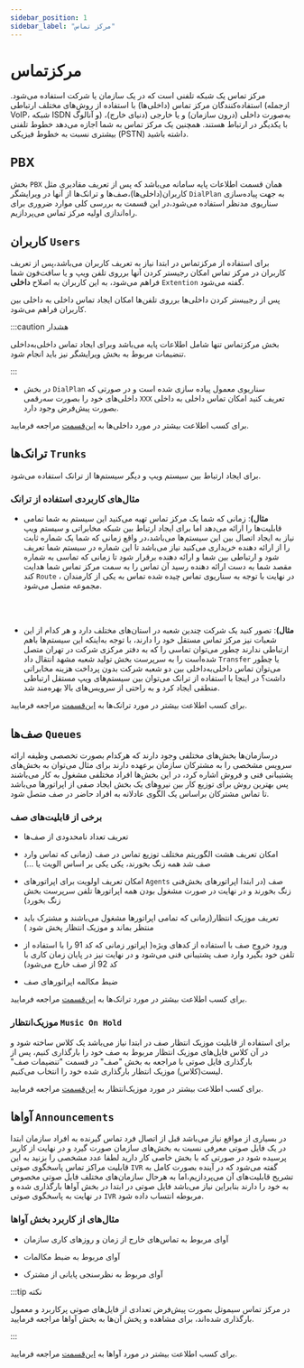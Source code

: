 ```yaml
---
sidebar_position: 1
sidebar_label: "مرکز تماس"
---
```

<head>
  <title>مرکز تماس | مستندات سیموتل</title>
</head>

# مرکزتماس
مرکز تماس یک شبکه تلفنی است که در یک سازمان یا شرکت استفاده می‌‌شود. استفاده‌کنندگان مرکز تماس (داخلی‌ها) با استفاده از روش‌‌های مختلف ارتباطی 
(ازجمله VoIP، شبکه ISDN و آنالوگ) به‌صورت داخلی (درون سازمان) و یا خارجی (دنیای خارج)، با یکدیگر در ارتباط هستند. همچنین یک مركز تماس به شما اجازه
 می‌‌دهد خطوط تلفنی بیشتری نسبت به خطوط فیزیكی (PSTN) داشته باشید.

## PBX
بخش `PBX`  همان قسمت اطلاعات پایه سامانه می‌باشد که پس از تعریف مقادیری مثل کاربران(داخلی‌ها)،صف‌ها و 
ترانک‌ها از آنها در ویرایشگر `DialPlan` به جهت پیاده‌سازی سناریو‌ی مد‌نظر استفاده می‌شود،در این قسمت به بررسی کلی موارد ضروری برای راه‌اندازی اولیه مرکز تماس می‌پردازیم.

## کاربران `Users`

برای استفاده از مرکزتماس در ابتدا نیاز به تعریف کاربران می‌باشد،پس از تعریف کاربران در مرکز تماس امکان رجیستر کردن
 آنها بر‌روی تلفن ویپ و یا سافت‌فون شما فراهم می‌شود، به این کاربران به اصلاح **داخلی** `Extention` گفته می‌شود.
 
پس از رجییستر کردن داخلی‌ها برروی تلفن‌ها امکان ایجاد تماس داخلی به داخلی بین کاربران فراهم می‌شود.

:::caution هشدار

  بخش مرکزتماس تنها شامل اطلاعات پایه می‌باشد وبرای ایجاد تماس داخلی‌به‌داخلی تنضیمات مربوط به بخش ویرایشگر نیز باید انجام شود.

:::



- در بخش `DialPlan` سناریو‌ی معمول پیاده سازی شده است و در صورتی که داخلی‌های خود را بصورت سه‌رقمی `XXX` تعریف کنید امکان تماس داخلی به داخلی 
بصورت پیش‌فرض وجود دارد.




برای کسب اطلاعت بیشتر در مورد داخلی‌ها به [این‌قسمت](/docs/simotel/callcenter-docs/pbx/users) مراجعه فرمایید.


## ترانک‌ها `Trunks`

برای ایجاد ارتباط بین سیستم ویپ و دیگر سیستم‌ها از ترانک استفاده می‌شود.



### مثال‌های کاربردی استفاده از ترانک

- **مثال)**: زمانی که شما یک مرکز تماس تهیه می‌کنید این سیستم به شما تمامی قابلیت‌ها را ارائه می‌دهد اما برای ایجاد ارتباط بین شبکه مخابراتی و 
سیستم ویپ نیاز به ایجاد اتصال بین این سیستم‌ها می‌باشد،در واقع زمانی که شما یک شماره ثابت را از ارائه دهنده خریداری می‌کنید نیاز می‌باشد 
تا این شماره در سیستم شما تعریف شود و ارتباطی بین شما و ارائه دهنده برقرار شود تا زمانی که تماسی  به شماره مقصد
 شما به دست ارائه دهنده رسید آن تماس را به سمت مرکز تماس شما هدایت کند `Route` ، در نهایت با توجه به سناریوی تماس چیده شده تماس به 
 یکی از کارمندان مجموعه متصل می‌شود.
 
 <br/> <br/>
 
- **مثال)**: تصور کنید یک شرکت چندین شعبه در استان‌های مختلف دارد و هر کدام از این شعبات نیز مرکز تماس مستقل خود را دارند، با توجه به‌اینکه این 
 سیستم‌ها باهم ارتباطی ندارند چطور می‌توان تماسی را که به دفتر مرکزی شرکت در تهران متصل شده‌است را به سرپرست بخش تولید شعبه مشهد انتقال 
 داد `Transfer` یا چطور می‌توان تماس‌ داخلی‌به‌داخلی بین دو شعبه شرکت بدون پرداخت هزینه مخابراتی داشت؟ در اینجا با استفاده از ترانک می‌توان 
 بین سیستم‌های ویپ مستقل ارتباطی منطقی ایجاد کرد و به راحتی از سرویس‌های بالا بهره‌مند شد.


برای کسب اطلاعت بیشتر در مورد ترانک‌ها به [این‌قسمت](/docs/simotel/callcenter-docs/pbx/trunks) مراجعه فرمایید.




## صف‌ها `Queues`

درسازمان‌ها بخش‌های مختلفی وجود دارند که هرکدام بصورت تخصصی وظیفه ارائه سرویس مشخصی را به مشترکان سازمان برعهده دارند برای مثال می‌توان به بخش‌های پشتیبانی
 فنی و فروش اشاره کرد، در این بخش‌ها افراد مختلفی مشغول به کار می‌باشند پس بهترین روش برای توزیع کار بین نیروهای یک بخش ایجاد صفی از اپراتور‌ها  می‌باشد تا تماس مشترکان 
 براساس یک الگوی عادلانه به افراد حاضر در صف متصل شود.
 
### برخی از قابلیت‌های صف
 
 - تعریف تعداد نامحدودی از صف‌ها 

 - امکان تعریف هشت الگوریتم‌ مختلف توزیع تماس در صف (زمانی که تماس وارد صف شد همه زنگ بخورند، یکی یکی بر اساس الویت یا ...)
 - امکان تعریف اولویت برای اپراتورهای `Agents` صف (در ابتدا اپراتور‌های بخش‌فنی زنگ بخورند و در نهایت در صورت مشغول بودن همه اپراتور‌ها تلفن سرپرست بخش زنگ بخورد) 
 - تعریف موزیک انتظار(زمانی که تمامی اپراتور‌ها مشغول می‌باشند و مشترک باید منتظر بماند و موزیک انتظار پخش شود )
- ورود خروج صف با استفاده از کد‌های ویژه( اپراتور زمانی که کد 91 را با استفاده از تلفن خود بگیرد وارد صف پشتیبانی فنی می‌شود و در نهایت نیز در پایان زمان کاری با کد 92 از صف خارج می‌شود)
- ضبط مکالمه اپراتورهای صف
 
برای کسب اطلاعت بیشتر در مورد ترانک‌ها به [این‌قسمت](/docs/simotel/callcenter-docs/pbx/queues) مراجعه فرمایید.
 

 
 
### موزیک‌انتظار `Music On Hold`
برای استفاده از قابلیت موزیک انتظار صف در ابتدا نیاز می‌باشد یک کلاس ساخته شود و در آن کلاس فایل‌های موزیک انتظار مربوط به صف خود را بارگذاری کنیم، پس از بارگذاری فایل صوتی با مراجعه 
به بخش "صف" در قسمت "تنضیمات صف" لیست(کلاس) موزیک انتظار بارگذاری شده خود را انتخاب می‌کنیم.

برای کسب اطلاعت بیشتر در مورد موزیک‌انتظار به [این‌قسمت](/docs/simotel/callcenter-docs/pbx/music_on_hold) مراجعه فرمایید.

## آواها `Announcements`

در بسیاری از مواقع نیاز می‌باشد قبل از اتصال فرد تماس گیرنده به افراد سازمان ابتدا در یک فایل صوتی معرفی نسبت به بخش‌های سازمان صورت گیرد و در 
نهایت از کاربر پرسیده شود در صورتی که با بخش خاصی کار دارید لطفا عدد مشخصی را بزنید به این قابلیت مراکز تماس پاسخگوی صوتی `IVR` گفته می‌شود که در آینده
بصورت کامل به تشریح قابلیت‌های آن می‌پردازیم،اما به هرحال سازمان‌های مختلف فایل صوتی مخصوص به خود را دارند بنابراین نیاز می‌باشد فایل صوتی در ابتدا در بخش
آواها بارگذاری شده و در نهایت به پاسخگوی صوتی `IVR` مربوطه انتساب داده شود.

 
### مثال‌های از کاربرد بخش آواها

- آوای مربوط به تماس‌های خارج از زمان و روزهای کاری سازمان

- آوای مربوط به ضبط مکالمات

- آوای مربوط به نظرسنجی پایانی از مشترک
 
:::tip نکته

در مرکز تماس سیموتل بصورت پیش‌فرض تعدادی از فایل‌های صوتی پرکاربرد و معمول بارگذاری شده‌اند، برای مشاهده و پخش آن‌ها به بخش آواها مراجعه فرمایید.

:::
 
 
برای کسب اطلاعت بیشتر در مورد آوا‌ها به [این‌قسمت](/docs/simotel/callcenter-docs/pbx/announcements) مراجعه فرمایید.
 
 
 
 
 
 
 
 
 